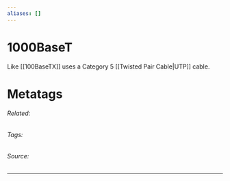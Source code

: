 ```yaml
---
aliases: []
---
```

# 1000BaseT
Like [[100BaseTX]] uses a Category 5 [[Twisted Pair Cable|UTP]] cable.  


# Metatags
###### Related: 
###### Tags: 
###### Source: 

---